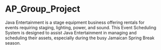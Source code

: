 # AP_Group_Project
Java Entertainment is a stage equipment business offering rentals for events requiring staging, lighting, power, and sound. This Event Scheduling System is designed to assist Java Entertainment in managing and scheduling their assets, especially during the busy Jamaican Spring Break season.
